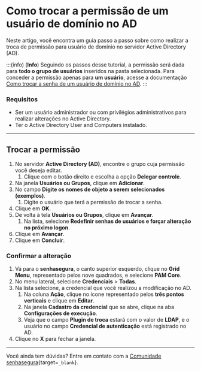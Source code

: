 # Como trocar a permissão de um usuário de domínio no AD

Neste artigo, você encontra um guia passo a passo sobre como realizar a troca de permissão para usuário de domínio no servidor Active Directory (AD).

:::(info) (**Info**)
Seguindo os passos desse tutorial, a permissão será dada para **todo o grupo de usuários** inseridos na pasta selecionada. Para conceder a permissão apenas para **um usuário**, acesse a documentação [Como trocar a senha de um usuário de domínio no AD](/v3-33/docs/pt/executions-how-to-change-a-domain-users-password-in-ad).
:::

### Requisitos

* Ser um usuário administrador ou com privilégios administrativos para realizar alterações no Active Directory.
* Ter o Active Directory User and Computers instalado.

---
## Trocar a permissão

1. No servidor **Active Directory (AD)**, encontre o grupo cuja permissão você deseja editar. 
    1. Clique com o botão direito e escolha a opção **Delegar controle**.
2. Na janela **Usuários ou Grupos**, clique em **Adicionar**.
3. No campo **Digite os nomes  de objeto a serem selecionados (exemplos)**.
    1. Digite o usuário que terá a permissão de trocar a senha.
4. Clique em **OK**.
5. De volta à tela **Usuários ou Grupos**, clique em **Avançar**.
    1. Na lista, selecione **Redefinir senhas de usuários e forçar alteração no próximo logon**.
6. Clique em **Avançar**.
7. Clique em **Concluir**.

### Confirmar a alteração

1. Vá para o **senhasegura**, o canto superior esquerdo, clique no **Grid Menu**, representado pelos nove quadrados, e selecione **PAM Core**.
2. No menu lateral, selecione **Credenciais** > **Todas**.
3. Na lista selecione, a credencial que você realizou a modificação no AD.
    1. Na coluna **Ação**, clique no ícone representado pelos **três pontos verticais** e clique em **Editar**.
    2. Na janela **Cadastro da credencial** que se abre, clique na aba **Configurações de execução**.
    3. Veja que o campo **Plugin de troca** estará com o valor de **LDAP**, e o usuário no campo **Credencial de autenticação** está registrado no AD.
4. Clique no **X** para fechar a janela.

---
Você ainda tem dúvidas? Entre em contato com a [Comunidade senhasegura](https://community.senhasegura.io/){target=`_blank`}.